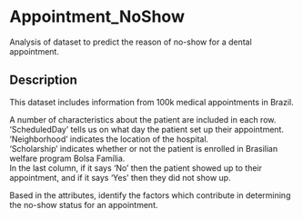 # Appointment_NoShow
Analysis of dataset to predict the reason of no-show for a dental appointment.

## Description
This dataset includes information from 100k medical appointments in Brazil. <br>

A number of characteristics about the patient are included in each row.<br>
‘ScheduledDay’ tells us on what day the patient set up their appointment.<br>
‘Neighborhood’ indicates the location of the hospital.<br>
‘Scholarship’ indicates whether or not the patient is enrolled in Brasilian welfare program Bolsa Família.<br>
In the last column, if it says ‘No’ then the patient showed up to their appointment, and if it says ‘Yes’ then they did not show up.<br>

Based in the attributes, identify the factors which contribute in determining the no-show status for an appointment.
